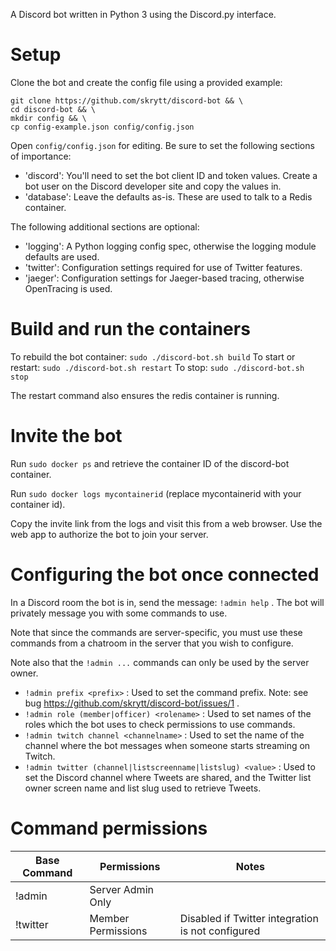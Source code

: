 A Discord bot written in Python 3 using the Discord.py interface.

# Setup

Clone the bot and create the config file using a provided example:

```
git clone https://github.com/skrytt/discord-bot && \
cd discord-bot && \
mkdir config && \
cp config-example.json config/config.json
```

Open `config/config.json` for editing. Be sure to set the following sections of importance:

- 'discord': You'll need to set the bot client ID and token values. Create a bot user on the Discord developer site and copy the values in.
- 'database': Leave the defaults as-is. These are used to talk to a Redis container.

The following additional sections are optional:

- 'logging': A Python logging config spec, otherwise the logging module defaults are used.
- 'twitter': Configuration settings required for use of Twitter features.
- 'jaeger': Configuration settings for Jaeger-based tracing, otherwise OpenTracing is used.

# Build and run the containers

To rebuild the bot container: `sudo ./discord-bot.sh build`
To start or restart: `sudo ./discord-bot.sh restart`
To stop: `sudo ./discord-bot.sh stop`

The restart command also ensures the redis container is running.

# Invite the bot

Run `sudo docker ps` and retrieve the container ID of the discord-bot container.

Run `sudo docker logs mycontainerid` (replace mycontainerid with your container id).

Copy the invite link from the logs and visit this from a web browser. Use the web app to authorize the bot to join your server.

# Configuring the bot once connected

In a Discord room the bot is in, send the message: `!admin help` . The bot will privately message you with some commands to use.

Note that since the commands are server-specific, you must use these commands from a chatroom in the server that you wish to configure.

Note also that the `!admin ...` commands can only be used by the server owner.

- `!admin prefix <prefix>` : Used to set the command prefix. Note: see bug https://github.com/skrytt/discord-bot/issues/1 .
- `!admin role (member|officer) <rolename>` : Used to set names of the roles which the bot uses to check permissions to use commands.
- `!admin twitch channel <channelname>` : Used to set the name of the channel where the bot messages when someone starts streaming on Twitch.
- `!admin twitter (channel|listscreenname|listslug) <value>` : Used to set the Discord channel where Tweets are shared, and the Twitter list owner screen name and list slug used to retrieve Tweets.

# Command permissions

| Base Command | Permissions        | Notes                                             |
| ------------ | ------------------ | ------------------------------------------------- |
| !admin       | Server Admin Only  |                                                   |
| !twitter     | Member Permissions | Disabled if Twitter integration is not configured |

